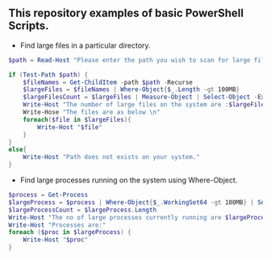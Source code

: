 ## This repository examples of basic PowerShell Scripts.

* Find large files in a particular directory.

```PowerShell
$path = Read-Host "Please enter the path you wish to scan for large files."

if (Test-Path $path) {
    $fileNames = Get-ChildItem -path $path -Recurse
    $largeFiles = $fileNames | Where-Object{$_.Length -gt 100MB}
    $largeFilesCount = $largeFiles | Measure-Object | Select-Object -ExpandProperty Count
    Write-Host "The number of large files on the system are :$largeFilesCount"
    Write-Hose "The files are as below \n"
    foreach($file in $largeFiles){
        Write-Host "$file"
    } 
}
else{
    Write-Host "Path does not exists on your system."
}
```

* Find large processes running on the system using Where-Object.

```PowerShell
$process = Get-Process
$largeProcess = $process | Where-Object{$_.WorkingSet64 -gt 100MB} | Select-Object Name, CPU, WorkingSet64
$largeProcessCount = $largeProcess.Length
Write-Host "The no of large processes currently running are $largeProcessCount"
Write-Host "Processes are:"
foreach ($proc in $largeProcess) {
    Write-Host "$proc"
}
```